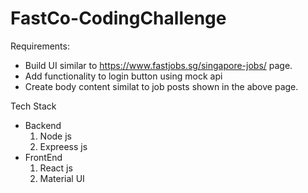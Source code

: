 # FastCo-CodingChallenge

Requirements:
- Build UI similar to https://www.fastjobs.sg/singapore-jobs/ page.
- Add functionality to login button using mock api
- Create body content similat to job posts shown in the above page.

Tech Stack
* Backend
   1. Node js
   2. Expreess js
* FrontEnd
   1. React js
   2. Material UI

      
    

